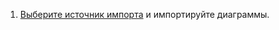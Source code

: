1. [Выберите источник импорта](#выбор-источника-импорта-и-импорт-диаграмм) и импортируйте диаграммы.
